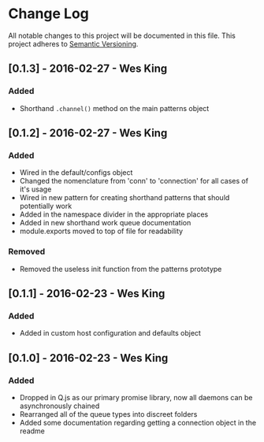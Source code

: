 # Change Log

All notable changes to this project will be documented in this file.
This project adheres to [Semantic Versioning](http://semver.org).

## [0.1.3] - 2016-02-27 - Wes King

### Added

-   Shorthand `.channel()` method on the main patterns object

## [0.1.2] - 2016-02-27 - Wes King

### Added

-   Wired in the default/configs object
-   Changed the nomenclature from 'conn' to 'connection' for all cases of it's usage
-   Wired in new pattern for creating shorthand patterns that should potentially work
-   Added in the namespace divider in the appropriate places
-   Added in new shorthand work queue documentation
-   module.exports moved to top of file for readability

### Removed

-   Removed the useless init function from the patterns prototype

## [0.1.1] - 2016-02-23 - Wes King

### Added

-   Added in custom host configuration and defaults object

## [0.1.0] - 2016-02-23 - Wes King

### Added

-   Dropped in Q.js as our primary promise library, now all daemons can be asynchronously chained
-   Rearranged all of the queue types into discreet folders
-   Added some documentation regarding getting a connection object in the readme

